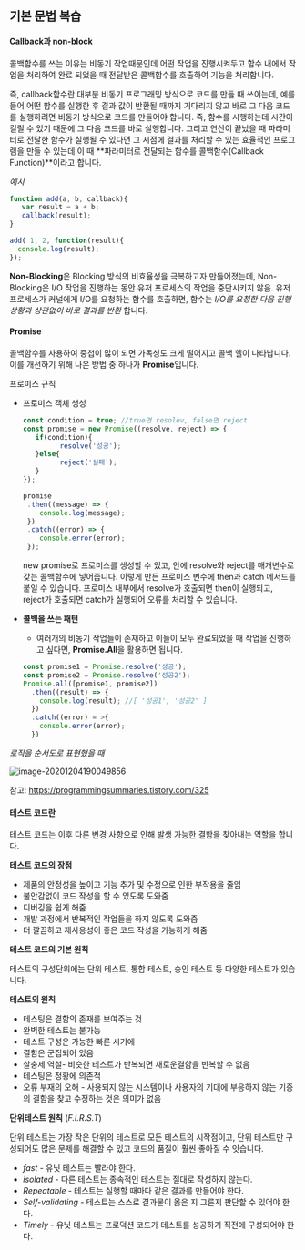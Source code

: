 ## 기본 문법 복습



#### Callback과 non-block

   콜백함수를 쓰는 이유는 비동기 작업때문인데 어떤 작업을 진행시켜두고 함수 내에서 작업을 처리하여 완료 되었을 때 전달받은 콜백함수를 호출하여 기능을 처리합니다.

  즉,  callback함수란 대부분 비동기 프로그래밍 방식으로 코드를 만들 때 쓰이는데, 예를들어 어떤 함수를 실행한 후 결과 값이 반환될 때까지 기다리지 않고 바로 그 다음 코드를 실행하려면 비동기 방식으로 코드를 만들어야 합니다. 즉,  함수를 시행하는데 시간이 걸릴 수 있기 때문에 그 다음 코드를 바로 실행합니다. 그리고 연산이 끝났을 때 파라미터로 전달한 함수가 실행될 수 있다면 그 시점에 결과를 처리할 수 있는 효율적인 프로그램을 만들 수 있는데 이 때 **파라미터로 전달되는 함수를 콜백함수(Callback Function)**이라고 합니다.



*예시*

```javascript
function add(a, b, callback){
   var result = a + b;
   callback(result);
}

add( 1, 2, function(result){
  console.log(result);
});
```



**Non-Blocking**은  Blocking 방식의 비효율성을 극복하고자 만들어졌는데, Non- Blocking은  I/O 작업을 진행하는 동안 유저 프로세스의 작업을 중단시키지 않음. 유저 프로세스가 커널에게 I/O를 요청하는 함수를 호출하면, 함수는 *I/O를 요청한 다음 진행상황과 상관없이 바로 결과를 반환* 합니다.



#### Promise

콜백함수를 사용하여 중첩이 많이 되면 가독성도 크게 떨어지고 콜백 헬이 나타납니다. 이를 개선하기 위해 나온 방법 중 하나가 **Promise**입니다.



프로미스 규칙

- 프로미스 객체 생성

  ```javascript
  const condition = true; //true면 resolev, false면 reject
  const promise = new Promise((resolve, reject) => {
     if(condition){
           resolve('성공');
     }else{
           reject('실패');
     }
  });
  
  promise
   .then((message) => {
      console.log(message);
   })
   .catch((error) => {
      console.error(error);
   });
  ```

  new promise로 프로미스를 생성할 수 있고, 안에 resolve와 reject를 매개변수로 갖는 콜백함수에 넣어줍니다. 이렇게 만든 프로미스 변수에 then과 catch 메서드를 붙일 수 있습니다. 프로미스 내부에서 resolve가 호출되면 then이 실행되고, reject가 호출되면 catch가 실행되어 오류를 처리할 수 있습니다.

  

- **콜백을 쓰는 패턴**

  - 여러개의 비동기 작업들이 존재하고 이들이 모두 완료되었을 때 작업을 진행하고 싶다면, **Promise.All**을 활용하면 됩니다.

  ```javascript
  const promise1 = Promise.resolve('성공');
  const promise2 = Promise.resolve('성공2');
  Promise.all([promise1, promise2])
    .then((result) => {
      console.log(result); //[ '성공1', '성공2' ]
    })
    .catch((error) = >{
      console.error(error);
    })
  ```

  

  

  





*로직을 순서도로 표현했을 때*

![image-20201204190049856](C:\Users\user\AppData\Roaming\Typora\typora-user-images\image-20201204190049856.png)

 참고:  https://programmingsummaries.tistory.com/325



#### 테스트 코드란

테스트 코드는 이후 다른 변경 사항으로 인해 발생 가능한 결함을 찾아내는 역할을 합니다.

**테스트 코드의 장점**

- 제품의 안정성을 높이고 기능 추가 및 수정으로 인한 부작용을 줄임
- 불안감없이 코드 작성을 할 수 있도록 도와줌
- 디버깅을 쉽게 해줌
- 개발 과정에서 반복적인 작업들을 하지 않도록 도와줌
- 더 깔끔하고 재사용성이 좋은 코드 작성을 가능하게 해줌

**테스트 코드의 기본 원칙**

테스트의 구성단위에는 단위 테스트, 통합 테스트, 승인 테스트 등 다양한 테스트가 있습니다.

**테스트의 원칙**

- 테스팅은 결함의 존재를 보여주는 것
- 완벽한 테스트는 불가능
- 테스트 구성은 가능한 빠른 시기에
- 결함은 군집되어 있음
- 살충제 역설- 비슷한 테스트가 반복되면 새로운결함을 반복할 수 없음
- 테스팅은 정황에 의존적
- 오류 부재의 오해 - 사용되지 않는 시스템이나 사용자의 기대에 부응하지 않는 기증의 결함을 찾고 수정하는 것은 의미가 없음

**단위테스트 원칙** (*F.I.R.S.T*)

단위 테스트는 가장 작은 단위의 테스트로 모든 테스트의 시작점이고, 단위 테스트만 구성되어도 많은 문제를 해결할 수 있고 코드의 품질이 훨씬 좋아질 수 잇습니다.

- *fast* - 유닛 테스트는 빨라야 한다.
- *isolated* - 다른 테스트는 종속적인 테스트는 절대로 작성하지 않는다.
- *Repeatable* - 테스트는 실행할 때마다 같은 결과를 만들어야 한다.
- *Self-validating* - 테스트는 스스로 결과물이 옳은 지 그른지 판단할 수 있어야 한다.
- *Timely* - 유닛 테스트는 프로덕션 코드가 테스트를 성공하기 직전에 구성되어야 한다.










